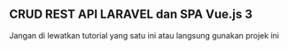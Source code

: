 ## CRUD REST API LARAVEL dan SPA Vue.js 3
Jangan di lewatkan tutorial yang satu ini atau langsung gunakan projek ini